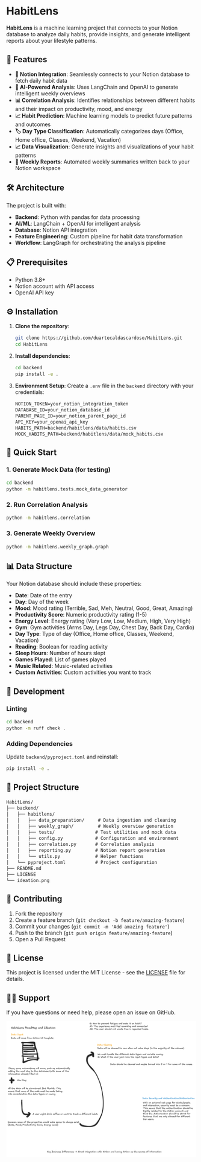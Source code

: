 # HabitLens

**HabitLens** is a machine learning project that connects to your Notion database to analyze daily habits, provide insights, and generate intelligent reports about your lifestyle patterns.

## 🚀 Features

- **🔗 Notion Integration**: Seamlessly connects to your Notion database to fetch daily habit data
- **🤖 AI-Powered Analysis**: Uses LangChain and OpenAI to generate intelligent weekly overviews 
- **📊 Correlation Analysis**: Identifies relationships between different habits and their impact on productivity, mood, and energy
- **📈 Habit Prediction**: Machine learning models to predict future patterns and outcomes
- **🏷️ Day Type Classification**: Automatically categorizes days (Office, Home office, Classes, Weekend, Vacation)
- **📈 Data Visualization**: Generate insights and visualizations of your habit patterns
- **📝 Weekly Reports**: Automated weekly summaries written back to your Notion workspace

## 🛠️ Architecture

The project is built with:

- **Backend**: Python with pandas for data processing
- **AI/ML**: LangChain + OpenAI for intelligent analysis
- **Database**: Notion API integration
- **Feature Engineering**: Custom pipeline for habit data transformation
- **Workflow**: LangGraph for orchestrating the analysis pipeline

## 📋 Prerequisites

- Python 3.8+
- Notion account with API access
- OpenAI API key

## ⚙️ Installation

1. **Clone the repository**:
   ```bash
   git clone https://github.com/duartecaldascardoso/HabitLens.git
   cd HabitLens
   ```

2. **Install dependencies**:
   ```bash
   cd backend
   pip install -e .
   ```

3. **Environment Setup**:
   Create a `.env` file in the `backend` directory with your credentials:
   ```env
   NOTION_TOKEN=your_notion_integration_token
   DATABASE_ID=your_notion_database_id
   PARENT_PAGE_ID=your_notion_parent_page_id
   API_KEY=your_openai_api_key
   HABITS_PATH=backend/habitlens/data/habits.csv
   MOCK_HABITS_PATH=backend/habitlens/data/mock_habits.csv
   ```

## 🎯 Quick Start

### 1. Generate Mock Data (for testing)
```bash
cd backend
python -m habitlens.tests.mock_data_generator
```

### 2. Run Correlation Analysis
```bash
python -m habitlens.correlation
```

### 3. Generate Weekly Overview
```bash
python -m habitlens.weekly_graph.graph
```

## 📊 Data Structure

Your Notion database should include these properties:
- **Date**: Date of the entry
- **Day**: Day of the week
- **Mood**: Mood rating (Terrible, Sad, Meh, Neutral, Good, Great, Amazing)
- **Productivity Score**: Numeric productivity rating (1-5)
- **Energy Level**: Energy rating (Very Low, Low, Medium, High, Very High)
- **Gym**: Gym activities (Arms Day, Legs Day, Chest Day, Back Day, Cardio)
- **Day Type**: Type of day (Office, Home office, Classes, Weekend, Vacation)
- **Reading**: Boolean for reading activity
- **Sleep Hours**: Number of hours slept
- **Games Played**: List of games played
- **Music Related**: Music-related activities
- **Custom Activities**: Custom activities you want to track

## 🔧 Development

### Linting
```bash
cd backend
python -m ruff check .
```

### Adding Dependencies
Update `backend/pyproject.toml` and reinstall:
```bash
pip install -e .
```

## 📁 Project Structure

```
HabitLens/
├── backend/
│   ├── habitlens/
│   │   ├── data_preparation/     # Data ingestion and cleaning
│   │   ├── weekly_graph/         # Weekly overview generation
│   │   ├── tests/               # Test utilities and mock data
│   │   ├── config.py            # Configuration and environment
│   │   ├── correlation.py       # Correlation analysis
│   │   ├── reporting.py         # Notion report generation
│   │   └── utils.py             # Helper functions
│   └── pyproject.toml           # Project configuration
├── README.md
├── LICENSE
└── ideation.png
```

## 🤝 Contributing

1. Fork the repository
2. Create a feature branch (`git checkout -b feature/amazing-feature`)
3. Commit your changes (`git commit -m 'Add amazing feature'`)
4. Push to the branch (`git push origin feature/amazing-feature`)
5. Open a Pull Request

## 📄 License

This project is licensed under the MIT License - see the [LICENSE](LICENSE) file for details.

## 🙋‍♂️ Support

If you have questions or need help, please open an issue on GitHub.

![ideation.png](ideation.png)
